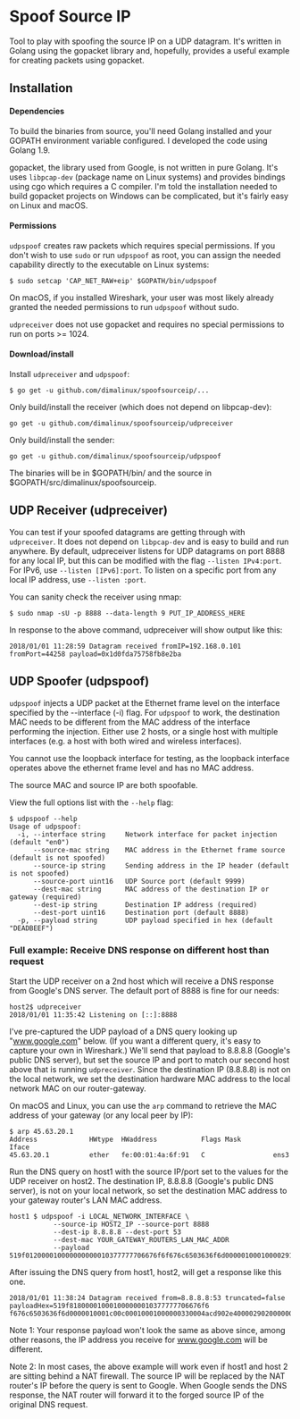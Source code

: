 # Spoof Source IP

Tool to play with spoofing the source IP on a UDP datagram.  It's written
in Golang using the gopacket library and, hopefully, provides a useful
example for creating packets using gopacket.

## Installation

#### Dependencies
To build the binaries from source, you'll need Golang installed and your
GOPATH environment variable configured.  I developed the code using
Golang 1.9.

gopacket, the library used from Google, is not written in pure
Golang.  It's uses `libpcap-dev` (package name on Linux systems) and
provides bindings using cgo which requires a C compiler.  I'm told the
installation needed to build gopacket projects on Windows can be
complicated, but it's fairly easy on Linux and macOS.

#### Permissions
`udpspoof` creates raw packets which requires special permissions. If
you don't wish to use `sudo` or run `udpspoof` as root, you can
assign the needed capability directly to the executable on Linux
systems:
```
$ sudo setcap 'CAP_NET_RAW+eip' $GOPATH/bin/udpspoof
```
On macOS, if you installed Wireshark, your user was most likely already
granted the needed permissions to run `udpspoof` without sudo.

`udpreceiver` does not use gopacket and requires no special permissions
to run on ports >= 1024.

#### Download/install
Install `udpreceiver` and `udpspoof`:
```
$ go get -u github.com/dimalinux/spoofsourceip/...
```
Only build/install the receiver (which does not depend on libpcap-dev):
```
go get -u github.com/dimalinux/spoofsourceip/udpreceiver
```
Only build/install the sender:
```
go get -u github.com/dimalinux/spoofsourceip/udpspoof
```

The binaries will be in $GOPATH/bin/ and the source in
$GOPATH/src/dimalinux/spoofsourceip.


## UDP Receiver (udpreceiver)
You can test if your spoofed datagrams are getting through with
`udpreceiver`.  It does not depend on `libpcap-dev` and is easy to build
and run anywhere.  By default, udpreceiver listens for UDP datagrams on
port 8888 for any local IP, but this can be modified with the flag
`--listen IPv4:port`.  For IPv6, use `--listen [IPv6]:port`.  To listen
on a specific port from any local IP address, use `--listen :port`.

You can sanity check the receiver using nmap:
```
$ sudo nmap -sU -p 8888 --data-length 9 PUT_IP_ADDRESS_HERE
```
In response to the above command, udpreceiver will show output like this:
```
2018/01/01 11:28:59 Datagram received fromIP=192.168.0.101 fromPort=44258 payload=0x1d0fda75758fb8e2ba
```

## UDP Spoofer (udpspoof)

`udpspoof` injects a UDP packet at the Ethernet frame level on the interface
specified by the --interface (-i) flag.  For `udpspoof` to work, the
destination MAC needs to be different from the MAC address of the interface
performing the injection.  Either use 2 hosts, or a single host with
multiple interfaces (e.g. a host with both wired and wireless interfaces).

You cannot use the loopback interface for testing, as the loopback
interface operates above the ethernet frame level and has no MAC address.

The source MAC and source IP are both spoofable.

View the full options list with the `--help` flag:
```
$ udpspoof --help
Usage of udpspoof:
  -i, --interface string     Network interface for packet injection (default "en0")
      --source-mac string    MAC address in the Ethernet frame source (default is not spoofed)
      --source-ip string     Sending address in the IP header (default is not spoofed)
      --source-port uint16   UDP Source port (default 9999)
      --dest-mac string      MAC address of the destination IP or gateway (required)
      --dest-ip string       Destination IP address (required)
      --dest-port uint16     Destination port (default 8888)
  -p, --payload string       UDP payload specified in hex (default "DEADBEEF")
```

### Full example: Receive DNS response on different host than request

Start the UDP receiver on a 2nd host which will receive a DNS
response from Google's DNS server.  The default port of 8888 is fine
for our needs:
```
host2$ udpreceiver
2018/01/01 11:35:42 Listening on [::]:8888
```

I've pre-captured the UDP payload of a DNS query looking up
"www.google.com" below.  (If you want a different query, it's easy
to capture your own in Wireshark.)  We'll send that payload to 8.8.8.8
(Google's public DNS server), but set the source IP and port to match
our second host above that is running `udpreceiver`.  Since the
destination IP (8.8.8.8) is not on the local network, we set the
destination hardware MAC address to the local network MAC on our
router-gateway.

On macOS and Linux, you can use the `arp` command to retrieve the MAC
address of your gateway (or any local peer by IP):
```
$ arp 45.63.20.1
Address             HWtype  HWaddress           Flags Mask        Iface
45.63.20.1          ether   fe:00:01:4a:6f:91   C                 ens3
```

Run the DNS query on host1 with the source IP/port set to the values for
the UDP receiver on host2.  The destination IP, 8.8.8.8 (Google's public
DNS server), is not on your local network, so set the destination MAC
address to your gateway router's LAN MAC address.

```
host1 $ udpspoof -i LOCAL_NETWORK_INTERFACE \
           --source-ip HOST2_IP --source-port 8888
           --dest-ip 8.8.8.8 --dest-port 53
           --dest-mac YOUR_GATEWAY_ROUTERS_LAN_MAC_ADDR
           --payload 519f012000010000000000010377777706676f6f676c6503636f6d00000100010000291000000000000000
```

After issuing the DNS query from host1, host2, will get a response like this
one.
```
2018/01/01 11:38:24 Datagram received from=8.8.8.8:53 truncated=false payloadHex=519f818000010001000000010377777706676f6
f676c6503636f6d0000010001c00c00010001000000330004acd902e40000290200000000000000
```
Note 1: Your response payload won't look the same as above since, among
other reasons, the IP address you receive for www.google.com will be
different.

Note 2: In most cases, the above example will work even if host1 and
host 2 are sitting behind a NAT firewall.  The source IP will be
replaced by the NAT router's IP before the query is sent to Google.
When Google sends the DNS response, the NAT router will forward it to
the forged source IP of the original DNS request.